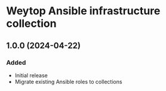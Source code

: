 # Weytop Ansible infrastructure collection

## 1.0.0 (2024-04-22)

### Added

- Initial release
- Migrate existing Ansible roles to collections
